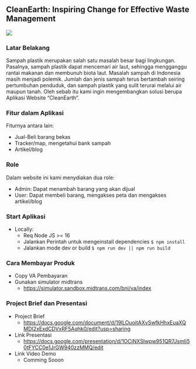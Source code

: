 ## CleanEarth: Inspiring Change for Effective Waste Management
![](https://images.unsplash.com/photo-1641895862407-d4e23bccc950?ixlib=rb-4.0.3&ixid=M3wxMjA3fDB8MHxwaG90by1wYWdlfHx8fGVufDB8fHx8fA%3D%3D&auto=format&fit=crop&w=1170&q=80)
### Latar Belakang
Sampah plastik merupakan salah satu masalah besar bagi lingkungan. Pasalnya, sampah plastik dapat mencemari air laut, sehingga mengganggu rantai makanan dan membunuh biota laut. Masalah sampah di Indonesia masih menjadi polemik. Jumlah dan jenis sampah terus bertambah seiring pertumbuhan penduduk, dan sampah plastik yang sulit terurai melalui air maupun tanah. Oleh sebab itu kami ingin mengembangkan solusi berupa Aplikasi Website “CleanEarth”.
### Fitur dalam Aplikasi
Fiturnya antara lain:
- Jual-Beli barang bekas
- Tracker/map, mengetahui bank sampah
- Artikel/blog
### Role
Dalam website ini kami menydiakan dua role:
- Admin: Dapat menambah barang yang akan dijual
- User: Dapat membeli barang, mengakses peta dan mengakses artikel/blog 
### Start Aplikasi
+ Locally:
  * Req
    Node JS >= 16
  * Jalankan Perintah untuk mengeinstall dependencies
  `$ npm install`
  * Jalankan mode dev or build
  `$ npm run dev || npm run build`
### Cara Membayar Produk
+ Copy VA Pembayaran
+ Gunakan simulator midtrans
  * https://simulator.sandbox.midtrans.com/bni/va/index
### Project Brief dan Presentasi
+ Project Brief
  * https://docs.google.com/document/d/19lLOuoitAXvSwfkHhxEuaXQMDI2xExdCDVxRF5Aqhk0/edit?usp=sharing
+ Link Presentasi
  * https://docs.google.com/presentation/d/1OCjNXSIwpw951QR7JsmIj50tFYCC0e1JrGW940zzMMQ/edit
+ Link Video Demo
  * Comming Sooon
